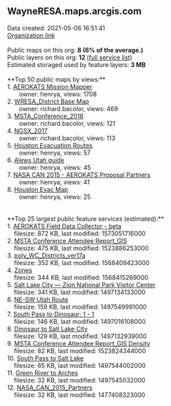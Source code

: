 <h2>WayneRESA.maps.arcgis.com</h2> Data created: 2021-05-06 16:51:41 <br /><a target='new' href='https://WayneRESA.maps.arcgis.com'>Organization link</a><br /><br />Public maps on this org: <b>8 (6% of the average.)</b><br />Public layers on this org: <b>12 </b>(<a target='new' href='https://services.arcgis.com/W64mB6dmtwaeRAEQ/ArcGIS/rest/services'>full service list</a>)<br />Estimated storaged used by feature layers: <b>3 MB</b><br /><br />**Top 50 public maps by views:**<br />  1. <a target='new' href='https://www.arcgis.com/home/item.html?id=8cdf103c8cdd4d5c9cf4cb31f650886d'>AEROKATS Mission Mapper</a> <br />  &nbsp;&nbsp;&nbsp;&nbsp; &nbsp;&nbsp;owner: henrya, views: 1708<br />  2. <a target='new' href='https://www.arcgis.com/home/item.html?id=c80b249639744ca2a6df7897123f8dc2'>WRESA_District Base Map</a> <br />  &nbsp;&nbsp;&nbsp;&nbsp; &nbsp;&nbsp;owner: richard.bacolor, views: 469<br />  3. <a target='new' href='https://www.arcgis.com/home/item.html?id=dd5b4f4cadeb46478de673f7eba4a485'>MSTA_Conference_2018</a> <br />  &nbsp;&nbsp;&nbsp;&nbsp; &nbsp;&nbsp;owner: richard.bacolor, views: 121<br />  4. <a target='new' href='https://www.arcgis.com/home/item.html?id=216f4cf4c9a345a4b8eb561c396c47a2'>NGSX_2017</a> <br />  &nbsp;&nbsp;&nbsp;&nbsp; &nbsp;&nbsp;owner: richard.bacolor, views: 113<br />  5. <a target='new' href='https://www.arcgis.com/home/item.html?id=fbb0e008867549e78d90d482eac325be'>Houston Evacuation Routes</a> <br />  &nbsp;&nbsp;&nbsp;&nbsp; &nbsp;&nbsp;owner: henrya, views: 57<br />  6. <a target='new' href='https://www.arcgis.com/home/item.html?id=426d81b8952049398c39af87cdc6e865'>Alews Utah guide</a> <br />  &nbsp;&nbsp;&nbsp;&nbsp; &nbsp;&nbsp;owner: henrya, views: 45<br />  7. <a target='new' href='https://www.arcgis.com/home/item.html?id=4388843673d540588f68155ade280155'>NASA CAN 2015 - AEROKATS Proposal Partners</a> <br />  &nbsp;&nbsp;&nbsp;&nbsp; &nbsp;&nbsp;owner: henrya, views: 41<br />  8. <a target='new' href='https://www.arcgis.com/home/item.html?id=5576c4ef185546aa94a2cbb6fd422432'>Houston Evac Map</a> <br />  &nbsp;&nbsp;&nbsp;&nbsp; &nbsp;&nbsp;owner: henrya, views: 25<br /><br /><br />**Top 25 largest public feature services (estimated):**<br /> 1. <a target='new' href='https://www.arcgis.com/home/item.html?id=20a4983a67d44bcbb9ca968dff2080df'>AEROKATS Field Data Collector - beta</a><br /> &nbsp;&nbsp;&nbsp;&nbsp;filesize: 872 KB, last modified: 1573051716000<br /> 2. <a target='new' href='https://www.arcgis.com/home/item.html?id=61a435e98c6a46b69d22c6f48ae97f59'>MSTA Conference Attendee Report_GIS</a><br /> &nbsp;&nbsp;&nbsp;&nbsp;filesize: 475 KB, last modified: 1523886253000<br /> 3. <a target='new' href='https://www.arcgis.com/home/item.html?id=ca0c1baad4ee43c99910fe2be8d92023'>poly_WC_Districts_ver17a</a><br /> &nbsp;&nbsp;&nbsp;&nbsp;filesize: 352 KB, last modified: 1568409423000<br /> 4. <a target='new' href='https://www.arcgis.com/home/item.html?id=8036ff82094c421e82650f011d8bde85'>Zones</a><br /> &nbsp;&nbsp;&nbsp;&nbsp;filesize: 344 KB, last modified: 1568415269000<br /> 5. <a target='new' href='https://www.arcgis.com/home/item.html?id=4240c73ad7634278a53b66195d0fee9b'>Salt Lake City — Zion National Park Visitor Center</a><br /> &nbsp;&nbsp;&nbsp;&nbsp;filesize: 341 KB, last modified: 1497134133000<br /> 6. <a target='new' href='https://www.arcgis.com/home/item.html?id=77080827bd9c42ca9f716204176b921f'>NE-SW Utah Route</a><br /> &nbsp;&nbsp;&nbsp;&nbsp;filesize: 159 KB, last modified: 1497549991000<br /> 7. <a target='new' href='https://www.arcgis.com/home/item.html?id=1efa220645334712a04dd3660d827850'>South Pass to Dinosaur:  1 - 1</a><br /> &nbsp;&nbsp;&nbsp;&nbsp;filesize: 146 KB, last modified: 1497016108000<br /> 8. <a target='new' href='https://www.arcgis.com/home/item.html?id=369447ad9631411f8779155242f598df'>Dinosaur to Salt Lake City</a><br /> &nbsp;&nbsp;&nbsp;&nbsp;filesize: 129 KB, last modified: 1497132939000<br /> 9. <a target='new' href='https://www.arcgis.com/home/item.html?id=a2caf66ccbdd438bb85793f518e9ec6c'>MSTA Conference Attendee Report_GIS Density</a><br /> &nbsp;&nbsp;&nbsp;&nbsp;filesize: 82 KB, last modified: 1523824344000<br /> 10. <a target='new' href='https://www.arcgis.com/home/item.html?id=eedacd4f8da24324bb55c80d8d777f0e'>South Pass to Salt Lake</a><br /> &nbsp;&nbsp;&nbsp;&nbsp;filesize: 65 KB, last modified: 1497544002000<br /> 11. <a target='new' href='https://www.arcgis.com/home/item.html?id=ad77a5b8b75649958f6abd4fabb59dd2'>Green River to Arches</a><br /> &nbsp;&nbsp;&nbsp;&nbsp;filesize: 32 KB, last modified: 1497545032000<br /> 12. <a target='new' href='https://www.arcgis.com/home/item.html?id=c3e45525ee364009b86fff7d1b006d29'>NASA_CAN_2015_Partners</a><br /> &nbsp;&nbsp;&nbsp;&nbsp;filesize: 32 KB, last modified: 1477408323000<br />